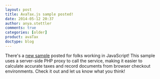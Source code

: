 ```yaml
---
layout: post
title: AvaTax.js sample posted!
date: 2014-05-12 20:37
author: anya.stettler
comments: true
categories: [older]
product: avaTax
doctype: blog
---
```

There's a <a href="https://github.com/avadev/AvaTax-Calc-REST-JavaScript">new sample</a> posted for folks working in JavaScript! This sample uses a server-side PHP proxy to call the service, making it easier to calculate accurate taxes and record documents from browser checkout environments. Check it out and let us know what you think!
